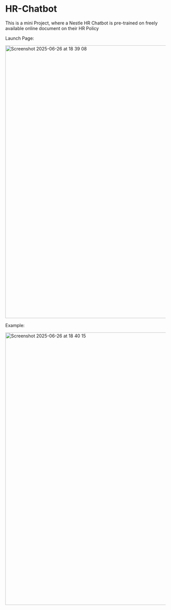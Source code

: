 # HR-Chatbot
This is a mini Project, where a Nestle HR Chatbot is pre-trained on freely available online document on their HR Policy

Launch Page:

<img width="1438" height="858" alt="Screenshot 2025-06-26 at 18 39 08" src="https://github.com/user-attachments/assets/a01cbf60-d85d-4da3-b6f3-085c795a0c4c" />

Example: 

<img width="1438" height="857" alt="Screenshot 2025-06-26 at 18 40 15" src="https://github.com/user-attachments/assets/6983aa99-d707-4882-baa7-dd954c5a948a" />
